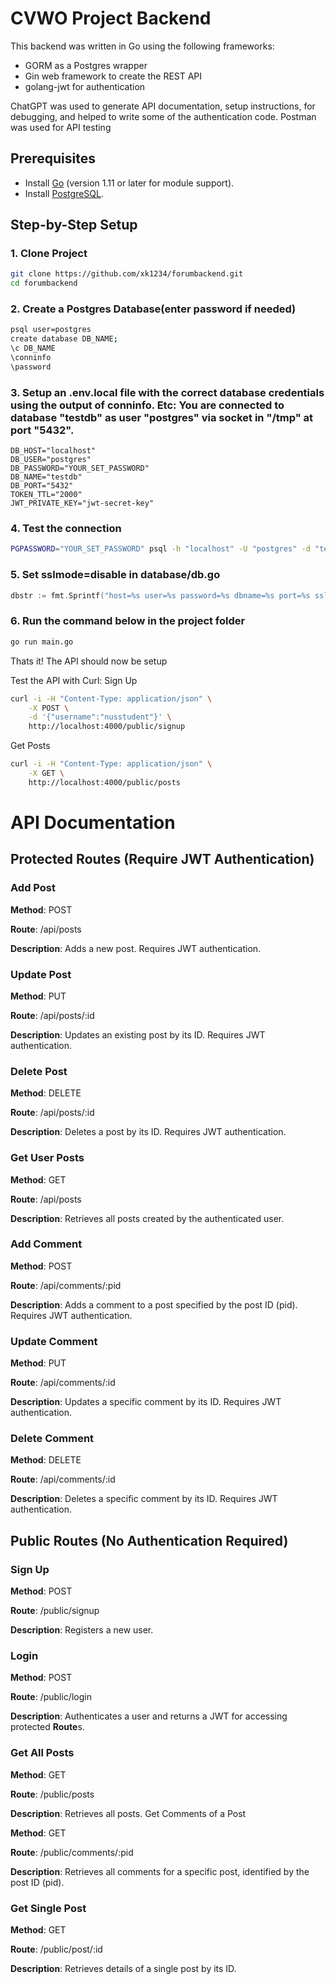 # CVWO Project Backend

This backend was written in Go using the following frameworks:
- GORM as a Postgres wrapper
- Gin web framework to create the REST API
- golang-jwt for authentication

ChatGPT was used to generate API documentation, setup instructions, for debugging, and helped to write some of the authentication code. Postman was used for API testing

## Prerequisites
- Install [Go](https://golang.org/dl/) (version 1.11 or later for module support).
- Install [PostgreSQL](https://www.postgresql.org/download/).

## Step-by-Step Setup

### 1. Clone Project
```bash
git clone https://github.com/xk1234/forumbackend.git
cd forumbackend
```

### 2. Create a Postgres Database(enter password if needed)
```bash
psql user=postgres
create database DB_NAME;
\c DB_NAME
\conninfo
\password
```

### 3. Setup an .env.local file with the correct database credentials using the output of conninfo. Etc: You are connected to database "testdb" as user "postgres" via socket in "/tmp" at port "5432".
```
DB_HOST="localhost"
DB_USER="postgres"
DB_PASSWORD="YOUR_SET_PASSWORD"
DB_NAME="testdb"
DB_PORT="5432"
TOKEN_TTL="2000"
JWT_PRIVATE_KEY="jwt-secret-key"
```

### 4. Test the connection
```bash
PGPASSWORD="YOUR_SET_PASSWORD" psql -h "localhost" -U "postgres" -d "testdb" -p "5432"
```

### 5. Set sslmode=disable in database/db.go
```go
dbstr := fmt.Sprintf("host=%s user=%s password=%s dbname=%s port=%s sslmode=disable TimeZone=Africa/Lagos", os.Getenv("DB_HOST"), os.Getenv("DB_USER"), os.Getenv("DB_PASSWORD"), os.Getenv("DB_NAME"), os.Getenv("DB_PORT"))
```


### 6. Run the command below in the project folder
```bash
go run main.go
```

Thats it! The API should now be setup

Test the API with Curl:
Sign Up
```bash
curl -i -H "Content-Type: application/json" \
    -X POST \
    -d '{"username":"nusstudent"}' \
    http://localhost:4000/public/signup
```

Get Posts
```bash
curl -i -H "Content-Type: application/json" \
    -X GET \
    http://localhost:4000/public/posts
```

# API Documentation

## Protected **Route**s (Require JWT Authentication)
### Add Post

**Method**: POST

**Route**: /api/posts

**Description**: Adds a new post. Requires JWT authentication.
### Update Post

**Method**: PUT

**Route**: /api/posts/:id

**Description**: Updates an existing post by its ID. Requires JWT authentication.
### Delete Post

**Method**: DELETE

**Route**: /api/posts/:id

**Description**: Deletes a post by its ID. Requires JWT authentication.

### Get User Posts

**Method**: GET

**Route**: /api/posts

**Description**: Retrieves all posts created by the authenticated user.

### Add Comment

**Method**: POST

**Route**: /api/comments/:pid

**Description**: Adds a comment to a post specified by the post ID (pid). Requires JWT authentication.

### Update Comment

**Method**: PUT

**Route**: /api/comments/:id

**Description**: Updates a specific comment by its ID. Requires JWT authentication.


### Delete Comment

**Method**: DELETE

**Route**: /api/comments/:id

**Description**: Deletes a specific comment by its ID. Requires JWT authentication.
## Public **Route**s (No Authentication Required)
### Sign Up

**Method**: POST

**Route**: /public/signup

**Description**: Registers a new user.
### Login

**Method**: POST

**Route**: /public/login

**Description**: Authenticates a user and returns a JWT for accessing protected **Route**s.


### Get All Posts

**Method**: GET

**Route**: /public/posts

**Description**: Retrieves all posts.
Get Comments of a Post

**Method**: GET

**Route**: /public/comments/:pid

**Description**: Retrieves all comments for a specific post, identified by the post ID (pid).
### Get Single Post

**Method**: GET

**Route**: /public/post/:id

**Description**: Retrieves details of a single post by its ID.


